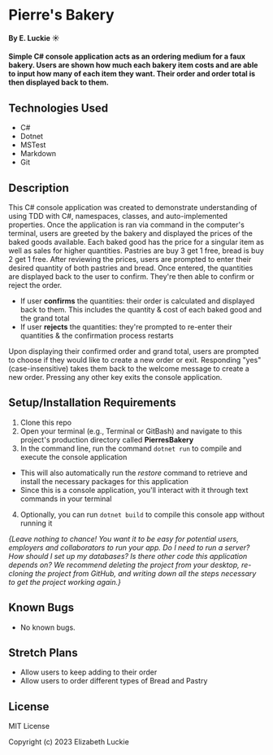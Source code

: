 # Pierre's Bakery

#### By E. Luckie ☀️

#### Simple C# console application acts as an ordering medium for a faux bakery. Users are shown how much each bakery item costs and are able to input how many of each item they want. Their order and order total is then displayed back to them.

## Technologies Used

* C#
* Dotnet
* MSTest
* Markdown
* Git

## Description

This C# console application was created to demonstrate understanding of using TDD with C#, namespaces, classes, and auto-implemented properties. Once the application is ran via command in the computer's terminal, users are greeted by the bakery and displayed the prices of the baked goods available. Each baked good has the price for a singular item as well as sales for higher quantities. Pastries are buy 3 get 1 free, bread is buy 2 get 1 free. After reviewing the prices, users are prompted to enter their desired quantity of both pastries and bread. Once entered, the quantities are displayed back to the user to confirm. They're then able to confirm or reject the order.

* If user **confirms** the quantities: their order is calculated and displayed back to them. This includes the quantity & cost of each baked good and the grand total
* If user **rejects** the quantities: they're prompted to re-enter their quantities & the confirmation process restarts

Upon displaying their confirmed order and grand total, users are prompted to choose if they would like to create a new order or exit. Responding "yes" (case-insensitive) takes them back to the welcome message to create a new order. Pressing any other key exits the console application.

## Setup/Installation Requirements

1. Clone this repo
2. Open your terminal (e.g., Terminal or GitBash) and navigate to this project's production directory called **PierresBakery**
3. In the command line, run the command ``dotnet run`` to compile and execute the console application
* This will also automatically run the _restore_ command to retrieve and install the necessary packages for this application
* Since this is a console application, you'll interact with it through text commands in your terminal
4. Optionally, you can run ``dotnet build`` to compile this console app without running it

_{Leave nothing to chance! You want it to be easy for potential users, employers and collaborators to run your app. Do I need to run a server? How should I set up my databases? Is there other code this application depends on? We recommend deleting the project from your desktop, re-cloning the project from GitHub, and writing down all the steps necessary to get the project working again.}_

## Known Bugs

* No known bugs.

## Stretch Plans

* Allow users to keep adding to their order
* Allow users to order different types of Bread and Pastry

## License

MIT License

Copyright (c) 2023 Elizabeth Luckie